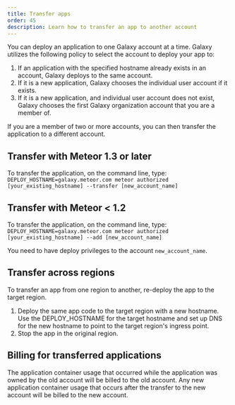 ```yaml
---
title: Transfer apps
order: 45
description: Learn how to transfer an app to another account
---
```


You can deploy an application to one Galaxy account at a time. Galaxy utilizes the following policy to select the account to deploy your app to:

1. If an application with the specified hostname already exists in an account, Galaxy deploys to the same account.
2. If it is a new application, Galaxy chooses the individual user account if it exists.
3. If it is a new application, and individual user account does not exist, Galaxy chooses the first Galaxy organization account that you are a member of.

If you are a member of two or more accounts, you can then transfer the application to a different account.

<h2 id="meteor-13">Transfer with Meteor 1.3 or later</h2>

To transfer the application, on the command line, type:
`DEPLOY_HOSTNAME=galaxy.meteor.com meteor authorized [your_existing_hostname] --transfer [new_account_name]`

<h2 id="meteor-12">Transfer with Meteor < 1.2</h2>

To transfer the application, on the command line, type:
`DEPLOY_HOSTNAME=galaxy.meteor.com meteor authorized [your_existing_hostname] --add [new_account_name]`

You need to have deploy privileges to the account `new_account_name`.

<h2 id="across-regions">Transfer across regions</h2>

To transfer an app from one region to another, re-deploy the app to the target region.

1. Deploy the same app code to the target region with a new hostname. Use the DEPLOY_HOSTNAME for the target hostname and set up DNS for the new hostname to point to the target region's ingress point.
2. Stop the app in the original region.

<h2 id="billing-after-transfer">Billing for transferred applications</h2>

The application container usage that occurred while the application was owned by the old account will be billed to the old account. Any new application container usage that occurs after the transfer to the new account will be billed to the new account.
